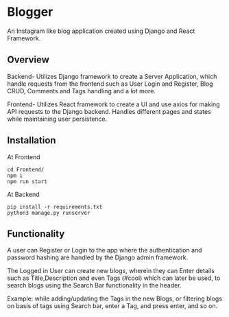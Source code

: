 # Blogger
An Instagram like blog application created  using Django and React Framework.


## Overview

Backend- Utilizes Django framework to create a Server Application, which handle requests from the frontend such as User Login and Register, Blog CRUD, Comments and Tags handling and a lot more.

Frontend- Utilizes React framework to create a UI and use axios for making API requests to the Django backend. Handles different pages and states while maintaining user persistence.

## Installation

At Frontend

```
cd Frontend/
npm i
npm run start
```

At Backend
```
pip install -r requirements.txt
python3 manage.py runserver
```

## Functionality

A user can Register or Login to the app where the authentication and password hashing are handled by the Django admin framework. 

The Logged in User can create new blogs, wherein they can Enter details such as Title,Description and even Tags (#cool) which can later be used, to search blogs using the Search Bar functionality in the header. 

Example: while adding/updating the Tags in the new Blogs, or filtering blogs on basis of tags using Search bar, enter a Tag, and press enter, and so on.


